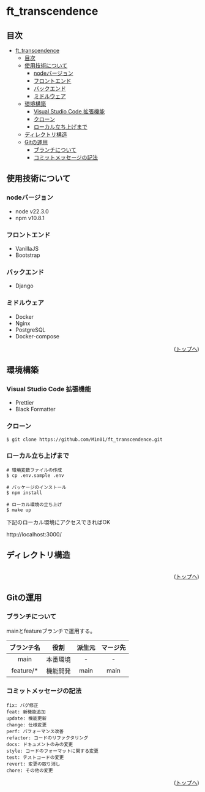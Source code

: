 # ft_transcendence

## 目次

- [ft\_transcendence](#ft_transcendence)
  - [目次](#目次)
  - [使用技術について](#使用技術について)
    - [nodeバージョン](#nodeバージョン)
    - [フロントエンド](#フロントエンド)
    - [バックエンド](#バックエンド)
    - [ミドルウェア](#ミドルウェア)
  - [環境構築](#環境構築)
    - [Visual Studio Code 拡張機能](#visual-studio-code-拡張機能)
    - [クローン](#クローン)
    - [ローカル立ち上げまで](#ローカル立ち上げまで)
  - [ディレクトリ構造](#ディレクトリ構造)
  - [Gitの運用](#gitの運用)
    - [ブランチについて](#ブランチについて)
    - [コミットメッセージの記法](#コミットメッセージの記法)

## 使用技術について

### nodeバージョン

- node v22.3.0
- npm v10.8.1

### フロントエンド

- VanillaJS
- Bootstrap

### バックエンド

- Django

### ミドルウェア

- Docker
- Nginx
- PostgreSQL
- Docker-compose

<p align="right">(<a href="#top">トップへ</a>)</p>

## 環境構築

### Visual Studio Code 拡張機能

- Prettier
- Black Formatter

### クローン

```
$ git clone https://github.com/M1n01/ft_transcendence.git
```

### ローカル立ち上げまで

```
# 環境変数ファイルの作成
$ cp .env.sample .env

# パッケージのインストール
$ npm install

# ローカル環境の立ち上げ
$ make up
```

下記のローカル環境にアクセスできればOK

http://localhost:3000/

## ディレクトリ構造

```

```

<p align="right">(<a href="#top">トップへ</a>)</p>

## Gitの運用

### ブランチについて

mainとfeatureブランチで運用する。

| ブランチ名 |   役割   | 派生元 | マージ先 |
| :--------: | :------: | :----: | :------: |
|    main    | 本番環境 |   -    |    -     |
| feature/\* | 機能開発 |  main  |   main   |

### コミットメッセージの記法

```
fix: バグ修正
feat: 新機能追加
update: 機能更新
change: 仕様変更
perf: パフォーマンス改善
refactor: コードのリファクタリング
docs: ドキュメントのみの変更
style: コードのフォーマットに関する変更
test: テストコードの変更
revert: 変更の取り消し
chore: その他の変更
```

<p align="right">(<a href="#top">トップへ</a>)</p>
